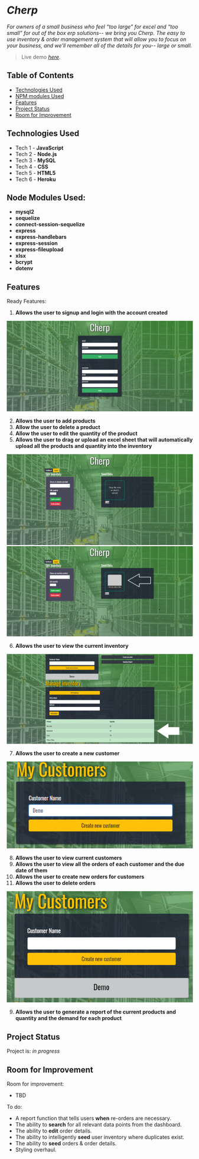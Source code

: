 # _Cherp_
_For owners of a small business who feel “too large” for excel and “too small” for out of the box erp solutions-- we bring you Cherp. The easy to use inventory & order management system that will allow you to focus on your business, and we’ll remember all of the details for you-- large or small._
> Live demo [_here_](https://cherp-io.herokuapp.com/). 

## Table of Contents
* [Technologies Used](#technologies-used)
* [NPM modules Used](#node-modules-used)
* [Features](#features)
* [Project Status](#project-status)
* [Room for Improvement](#room-for-improvement)

## Technologies Used
- Tech 1 - **JavaScript**
- Tech 2 - **Node.js**
- Tech 3 - **MySQL**
- Tech 4 - **CSS**
- Tech 5 - **HTML5**
- Tech 6 - **Heroku**


## Node Modules Used: 
- **mysql2**
- **sequelize**
- **connect-session-sequelize**
- **express**
- **express-handlebars**
- **express-session**
- **express-fileupload**
- **xlsx**
- **bcrypt**
- **dotenv**

## Features
Ready Features:
1. **Allows the user to signup and login with the account created**

![Login](./assets/screenshots/login.png)

2. **Allows the user to add products**
3. **Allow the user to delete a product**
4. **Allow the user to edit the quantity of the product**
5. **Allows the user to drag or upload an excel sheet that will automatically upload all the products and quantity into the inventory**

![Add-products](./assets/screenshots/editInv.png)
![Add-products](./assets/screenshots/editInv2.png)

6. **Allows the user to view the current inventory**

![Add-products](./assets/screenshots/editInv3.png)

7. **Allows the user to create a new customer**

![Create-customer](./assets/screenshots/createCust.png)


8. **Allows the user to view current customers**
9. **Allows the user to view all the orders of each customer and the due date of them**
10. **Allows the user to create new orders for customers**
11. **Allows the user to delete orders**

![Create-customer](./assets/screenshots/createCust2.png)

9. **Allows the user to generate a report of the current products and quantity and the demand for each product**

## Project Status
Project is: _in progress_


## Room for Improvement
Room for improvement:
- TBD

To do:
- A report function that tells users **when** re-orders are necessary.
- The ability to **search** for all relevant data points from the dashboard.
- The ability to **edit** order details.
- The ability to intelligently **seed** user inventory where duplicates exist.
- The ability to **seed** orders & order details.
- Styling overhaul.
